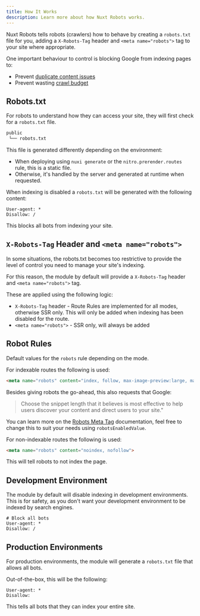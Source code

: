 ```yaml
---
title: How It Works
description: Learn more about how Nuxt Robots works.
---
```


Nuxt Robots tells robots (crawlers) how to behave by creating a `robots.txt` file for you, adding a `X-Robots-Tag` header and `<meta name="robots">` tag to your site
where appropriate.

One important behaviour to control is blocking Google from indexing pages to:
- Prevent [duplicate content issues](https://moz.com/learn/seo/duplicate-content)
- Prevent wasting [crawl budget](https://developers.google.com/search/docs/crawling-indexing/large-site-managing-crawl-budget)

## Robots.txt

For robots to understand how they can access your site, they will first check for a `robots.txt` file.

```bash
public
 └── robots.txt
```

This file is generated differently depending on the environment:
- When deploying using `nuxi generate` or the `nitro.prerender.routes` rule, this is a static file.
- Otherwise, it's handled by the server and generated at runtime when requested.

When indexing is disabled a `robots.txt` will be generated with the following content:

```
User-agent: *
Disallow: /
```

This blocks all bots from indexing your site.

## `X-Robots-Tag` Header and `<meta name="robots">`

In some situations, the robots.txt becomes too restrictive to provide the level of control you need to manage
your site's indexing.

For this reason, the module by default will provide a `X-Robots-Tag` header and `<meta name="robots">` tag.

These are applied using the following logic:
- `X-Robots-Tag` header - Route Rules are implemented for all modes, otherwise SSR only. This will only be added
when indexing has been disabled for the route.
- `<meta name="robots">` - SSR only, will always be added

## Robot Rules

Default values for the `robots` rule depending on the mode.

For indexable routes the following is used:

```html
<meta name="robots" content="index, follow, max-image-preview:large, max-snippet:-1, max-video-preview:-1">
```

Besides giving robots the go-ahead, this also requests that Google:

<blockquote>Choose the snippet length that it believes is most effective to help users discover your content and direct users to your site."</blockquote>

You can learn more on the [Robots Meta Tag](https://developers.google.com/search/docs/crawling-indexing/robots-meta-tag) documentation, feel free
to change this to suit your needs using `robotsEnabledValue`.

For non-indexable routes the following is used:

```html
<meta name="robots" content="noindex, nofollow">
```

This will tell robots to not index the page.

## Development Environment

The module by default will disable indexing in development environments. This is for safety, as you don't want
your development environment to be indexed by search engines.

```
# Block all bots
User-agent: *
Disallow: /
```

## Production Environments

For production environments, the module will generate a `robots.txt` file that allows all bots.

Out-of-the-box, this will be the following:

```
User-agent: *
Disallow:
```

This tells all bots that they can index your entire site.
